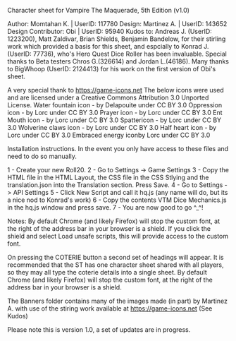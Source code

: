 Character sheet for Vampire The Maquerade, 5th Edition (v1.0)


Author: Momtahan K. | UserID: 117780
Design: Martinez A. | UserID: 143652
Design Contributor: Obi | UserID: 95940
Kudos to: Andreas J. (UserID: 1223200), Matt Zaldivar, Brian Shields, Benjamin Bandelow, for their stirling work which provided a basis for this sheet, and espcially to Konrad J. (UserID: 77736), who's Hero Quest Dice Roller has been invaluable. Special thanks to Beta testers Chros G.(326614) and Jordan L.(46186). Many thanks to BigWhoop (UserID: 2124413) for his work on the first version of Obi's sheet.

A very special thank to https://game-icons.net The below icons were used and are licensed under a Creative Commons Attribution 3.0 Unported License. Water fountain icon - by Delapouite under CC BY 3.0 Oppression icon - by Lorc under CC BY 3.0 Prayer icon - by Lorc under CC BY 3.0 Ent Mouth icon - by Lorc under CC BY 3.0 Spattericon - by Lorc under CC BY 3.0 Wolverine claws icon - by Lorc under CC BY 3.0 Half heart icon - by Lorc under CC BY 3.0 Embraced energy iconby Lorc under CC BY 3.0


Installation instructions.
In the event you only have access to these files and need to do so manually.

1 - Create your new Roll20.
2 - Go to Settings -> Game Settings
3 - Copy the HTML file in the HTML Layout, the CSS file in the CSS Stlying and the translation.json into the Translation section. Press Save.
4 - Go to Settings -> API Settings
5 - Click New Script and call it hq.js (any name will do, but its a nice nod to Konrad's work)
6 - Copy the contents VTM Dice Mechanics.js in the hq.js window and press save.
7 - You are now good to go ^_^!

Notes: 
By default Chrome (and likely Firefox) will stop the custom font, at the right of the address bar in your browser is a shield. If you click the shield and select Load unsafe scripts, this will provide access to the custom font.

On pressing the COTERIE button a second set of headings will appear. It is recommended that the ST has one character sheet shared with all players, so they may all type the coterie details into a single sheet. By default Chrome (and likely Firefox) will stop the custom font, at the right of the address bar in your browser is a shield. 

The Banners folder contains many of the images made (in part) by Martinez A. with use of the stiring work available at https://game-icons.net  (See Kudos)

Please note this is version 1.0, a set of updates are in progress.